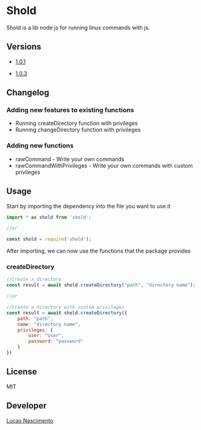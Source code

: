 # Shold

Shold is a lib node js for running linux commands with js.

## Versions
- [1.0.1](https://github.com/LukNasc/shold/tree/1.0.1)

- [1.0.3](https://github.com/LukNasc/shold/tree/1.0.3)

## Changelog

### Adding new features to existing functions
- Running createDirectory function with privileges
- Running changeDirectory function with privileges

### Adding new functions
- rawCommand - Write your own commands
- rawCommandWithPrivileges - Write your own commands with custom privileges

## Usage

Start by importing the dependency into the file you want to use it
```js
import * as shold from 'shold';

//or 

const shold = require('shold');
```

After importing, we can now use the functions that the package provides

### createDirectory

```js
//Create a directory
const result = await shold.createDirectory("path", "directory name");

//or

//Create a directory with custom privileges
const result = await shold.createDirectory({
    path: "path",
    name: "directory name",
    privileges: {
        user: "User",
        password: "password"
    }
})
```
## License

MIT
## Developer
[Lucas Nascimento](https://github.com/LukNasc)